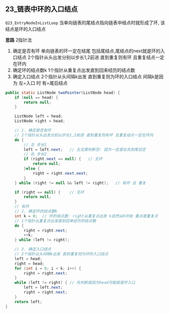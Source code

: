 ## 23_链表中环的入口结点

`Q23_EntryNodeInListLoop`
当单向链表的尾结点指向链表中结点时就形成了环, 该结点是环的入口结点

**思路**
2指针法
1. 确定是否有环
	单向链表的环一定在结尾 包括尾结点,尾结点的next就是环的入口结点
2个指针从头出发分别以步长1,2前进 直到重复则有环 且重复结点一定在环内
2. 确定环的结点数k
1个指针从重复点出发直到回来经历的结点数
3. 确定入口结点
2个指针从头间隔k出发 直到重复则为环的入口结点
	间隔k是因为 左=入口 时 有=尾后结点

```java
public static ListNode twoPointer(ListNode head) {
    if (null == head) {
        return null;
    }

    ListNode left = head;
    ListNode right = head;

    // 1. 确定是否有环
    // 2个指针从头出发分别以步长1,2前进 直到重复则有环 且重复结点一定在环内
    do {
        // 左 步长1
        left = left.next;   // 左无需判断空: 因为一定是右先到尾后空
        // 右 步长2
        if (right.next == null) {   // 无环
            return null;
        }else {
            right = right.next.next;
        }
    } while (right != null && left != right);   // 有环 且 重复

    if (right == null) {    // 无环
        return null;
    }
    // 有环
    // 2. 确定环的结点数k
    int k = 0;  // 环的结点数: right从重复点出发 k自然从0开始 重点是重复点
    // 1个指针从重复点出发直到回来经历的结点数
    do {
        right = right.next;
        ++k;
    } while (left != right);

    // 3. 确定入口结点
    // 2个指针从头间隔k出发 直到重复则为环的入口结点
    left = head;
    right = head;
    for (int i = 0; i < k; i++) {
        right = right.next;
    }
    while (left != right) { // 先判断是因为head可能就是环入口
        left = left.next;
        right = right.next;
    }
    return left;
}
```